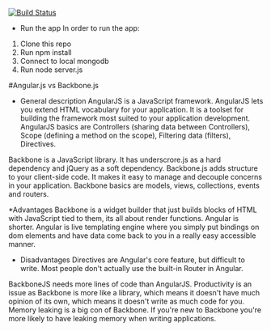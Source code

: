 
[![Build Status](https://travis-ci.org/irynabond/CRUD-with-Backbonejs.svg?branch=master)](https://travis-ci.org/irynabond/CRUD-with-Backbonejs)

* Run the app
In order to run the app:
1. Clone this repo
2. Run npm install 
3. Connect to local mongodb
3. Run node server.js

#Angular.js vs Backbone.js

* General description
AngularJS is a JavaScript framework. AngularJS lets you extend HTML vocabulary for your application. It is a toolset for building the framework most suited to your application development. 
AngularJS basics are Controllers (sharing data between Controllers), Scope (defining a method on the scope), Filtering data (filters), Directives.

Backbone is a JavaScript library. It has underscrore.js as a hard dependency and jQuery as a soft dependency. Backbone.js adds structure to your client-side code. It makes it easy to manage and decouple concerns in your application. Backbone basics are models, views, collections, events and routers.

*Advantages
Backbone is a widget builder that just builds blocks of HTML with JavaScript tied to them, its all about render functions.
Angular is shorter.
Angular is live templating engine where you simply put bindings on dom elements and have data come back to you in a really easy accessible manner.

* Disadvantages
Directives are Angular's core feature, but difficult to write.
Most people don't actually use the built-in Router in Angular.

BackboneJS needs more lines of code than AngularJS.
Productivity is an issue as Backbone is more like a library, which means it doesn't have much opinion of its own, which means it doesn't write as much code for you. Memory leaking is a big con of Backbone. If you're new to Backbone you're more likely to have leaking memory when writing applications.

